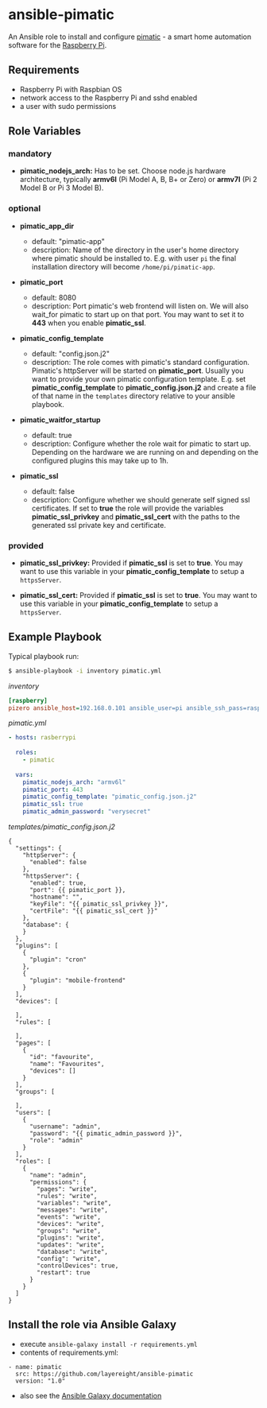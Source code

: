 # ansible-pimatic

An Ansible role to install and configure [pimatic](https://pimatic.org) - a smart home automation software for the
[Raspberry Pi](https://www.raspberrypi.org/).

## Requirements

* Raspberry Pi with Raspbian OS
* network access to the Raspberry Pi and sshd enabled
* a user with sudo permissions

## Role Variables

### mandatory

* **pimatic_nodejs_arch:** Has to be set. Choose node.js hardware architecture, typically **armv6l** (Pi Model A, B, B+ or Zero) 
or **armv7l** (Pi 2 Model B or Pi 3 Model B).

### optional

* **pimatic_app_dir**
  * default: "pimatic-app"
  * description: Name of the directory in the user's home directory where pimatic should be installed to. E.g. with user `pi` the final
  installation directory will become `/home/pi/pimatic-app`.

* **pimatic_port**
  * default: 8080
  * description: Port pimatic's web frontend will listen on. We will also wait_for pimatic to start up on that port. You may want to set it
  to **443** when you enable **pimatic_ssl**.

* **pimatic_config_template**
  * default: "config.json.j2"
  * description: The role comes with pimatic's standard configuration. Pimatic's httpServer will be started on **pimatic_port**.
  Usually you want to provide your own pimatic configuration template. E.g. set **pimatic_config_template** to **pimatic_config.json.j2**
  and create a file of that name in the `templates` directory relative to your ansible playbook.

* **pimatic_waitfor_startup** 
  * default: true
  * description: Configure whether the role wait for pimatic to start up. Depending on the hardware we are running on and depending on the
  configured plugins this may take up to 1h.

* **pimatic_ssl** 
  * default: false
  * description: Configure whether we should generate self signed ssl certificates. If set to **true** the role will provide the variables
  **pimatic_ssl_privkey** and **pimatic_ssl_cert** with the paths to the generated ssl private key and certificate.


### provided

* **pimatic_ssl_privkey:** Provided if **pimatic_ssl** is set to **true**. You may want to use this variable in your 
**pimatic_config_template** to setup a `httpsServer`.

* **pimatic_ssl_cert:** Provided if **pimatic_ssl** is set to **true**. You may want to use this variable in your 
**pimatic_config_template** to setup a `httpsServer`.

## Example Playbook

Typical playbook run:
```sh
$ ansible-playbook -i inventory pimatic.yml
```

*inventory*
```INI
[raspberry]
pizero ansible_host=192.168.0.101 ansible_user=pi ansible_ssh_pass=raspberry 
```

*pimatic.yml*
```YAML
- hosts: rasberrypi
  
  roles:
    - pimatic
  
  vars:
    pimatic_nodejs_arch: "armv6l"
    pimatic_port: 443
    pimatic_config_template: "pimatic_config.json.j2"
    pimatic_ssl: true
    pimatic_admin_password: "verysecret"
```

*templates/pimatic_config.json.j2*
```jinja2
{
  "settings": {
    "httpServer": {
      "enabled": false
    },
    "httpsServer": {
      "enabled": true,
      "port": {{ pimatic_port }},
      "hostname": "",
      "keyFile": "{{ pimatic_ssl_privkey }}",
      "certFile": "{{ pimatic_ssl_cert }}"
    },
    "database": {
    }
  },
  "plugins": [
    {
      "plugin": "cron"
    },
    {
      "plugin": "mobile-frontend"
    }
  ],
  "devices": [

  ],
  "rules": [

  ],
  "pages": [
    {
      "id": "favourite",
      "name": "Favourites",
      "devices": []
    }
  ],
  "groups": [

  ],
  "users": [
    {
      "username": "admin",
      "password": "{{ pimatic_admin_password }}",
      "role": "admin"
    }
  ],
  "roles": [
    {
      "name": "admin",
      "permissions": {
        "pages": "write",
        "rules": "write",
        "variables": "write",
        "messages": "write",
        "events": "write",
        "devices": "write",
        "groups": "write",
        "plugins": "write",
        "updates": "write",
        "database": "write",
        "config": "write",
        "controlDevices": true,
        "restart": true
      }
    }
  ]
}
```

## Install the role via Ansible Galaxy

* execute `ansible-galaxy install -r requirements.yml`
* contents of requirements.yml:
```
- name: pimatic
  src: https://github.com/layereight/ansible-pimatic
  version: "1.0"
```
* also see the [Ansible Galaxy documentation](http://docs.ansible.com/ansible/galaxy.html)
